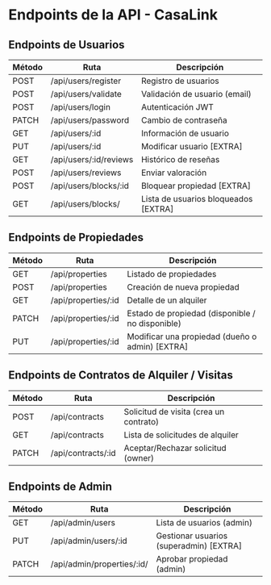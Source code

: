 # Endpoints de la API - CasaLink

## Endpoints de Usuarios

| Método | Ruta                   | Descripción                          |
| ------ | ---------------------- | ------------------------------------ |
| POST   | /api/users/register    | Registro de usuarios                 |
| POST   | /api/users/validate    | Validación de usuario (email)        |
| POST   | /api/users/login       | Autenticación JWT                    |
| PATCH  | /api/users/password    | Cambio de contraseña                 |
| GET    | /api/users/:id         | Información de usuario               |
| PUT    | /api/users/:id         | Modificar usuario [EXTRA]            |
| GET    | /api/users/:id/reviews | Histórico de reseñas                 |
| POST   | /api/users/reviews     | Enviar valoración                    |
| POST   | /api/users/blocks/:id  | Bloquear propiedad [EXTRA]           |
| GET    | /api/users/blocks/     | Lista de usuarios bloqueados [EXTRA] |

## Endpoints de Propiedades

| Método | Ruta                | Descripción                                      |
| ------ | ------------------- | ------------------------------------------------ |
| GET    | /api/properties     | Listado de propiedades                           |
| POST   | /api/properties     | Creación de nueva propiedad                      |
| GET    | /api/properties/:id | Detalle de un alquiler                           |
| PATCH  | /api/properties/:id | Estado de propiedad (disponible / no disponible) |
| PUT    | /api/properties/:id | Modificar una propiedad (dueño o admin) [EXTRA]  |

## Endpoints de Contratos de Alquiler / Visitas

| Método | Ruta               | Descripción                            |
| ------ | ------------------ | -------------------------------------- |
| POST   | /api/contracts     | Solicitud de visita (crea un contrato) |
| GET    | /api/contracts     | Lista de solicitudes de alquiler       |
| PATCH  | /api/contracts/:id | Aceptar/Rechazar solicitud (owner)     |

## Endpoints de Admin

| Método | Ruta                       | Descripción                             |
| ------ | -------------------------- | --------------------------------------- |
| GET    | /api/admin/users           | Lista de usuarios (admin)               |
| PUT    | /api/admin/users/:id       | Gestionar usuarios (superadmin) [EXTRA] |
| PATCH  | /api/admin/properties/:id/ | Aprobar propiedad (admin)               |
